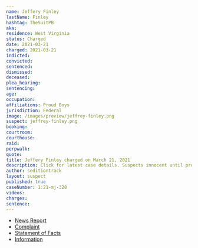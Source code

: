 ```yaml
---
name: Jeffery Finley
lastName: Finley
hashtag: TheSuitPB
aka:
residence: West Virginia
status: Charged
date: 2021-03-21
charged: 2021-03-21
indicted:
convicted:
sentenced:
dismissed:
deceased:
plea_hearing:
sentencing:
age:
occupation:
affiliations: Proud Boys
jurisdiction: Federal
image: /images/preview/jeffrey-finley.png
suspect: jeffrey-finley.png
booking:
courtroom:
courthouse:
raid:
perpwalk:
quote:
title: Jeffery Finley charged on March 21, 2021
description: Click for latest case details. Suspects innocent until proven guilty.
author: seditiontrack
layout: suspect
published: true
caseNumber: 1:21-mj-328
videos:
charges:
sentence:
---
```

- [News Report](https://www.usnews.com/news/best-states/west-virginia/articles/2021-04-06/wva-man-charged-with-entering-us-capitol-during-jan-6-riot)
- [Complaint](https://www.justice.gov/usao-dc/case-multi-defendant/file/1393631/download)
- [Statement of Facts](https://www.justice.gov/usao-dc/case-multi-defendant/file/1393871/download)
- [Information](https://extremism.gwu.edu/sites/g/files/zaxdzs2191/f/Jeffery%20Finley%20Information.pdf)

